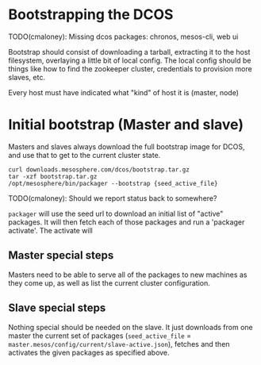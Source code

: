 # Bootstrapping the DCOS
TODO(cmaloney): Missing dcos packages: chronos, mesos-cli, web ui

Bootstrap should consist of downloading a tarball, extracting it to the host
filesystem, overlaying a little bit of local config. The local config should
be things like how to find the zookeeper cluster, credentials to provision more
slaves, etc.

Every host must have indicated what "kind" of host it is (master, node)


# Initial bootstrap (Master and slave)

Masters and slaves always download the full bootstrap image for DCOS, and use
that to get to the current cluster state.

```
curl downloads.mesosphere.com/dcos/bootstrap.tar.gz
tar -xzf bootstrap.tar.gz
/opt/mesosphere/bin/packager --bootstrap {seed_active_file}
```
TODO(cmaloney): Should we report status back to somewhere?

`packager` will use the seed url to download an initial list of "active"
packages. It will then fetch each of those packages and run a 'packager activate'.
The activate will

## Master special steps
Masters need to be able to serve all of the packages to new machines as they come up, as well as list the
current cluster configuration.

## Slave special steps
Nothing special should be needed on the slave. It just downloads from one master
the current set of packages (`seed_active_file` = `master.mesos/config/current/slave-active.json`), fetches and then activates the
given packages as specified above.
